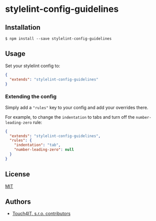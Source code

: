 # stylelint-config-guidelines

## Installation

```console
$ npm install --save stylelint-config-guidelines
```

## Usage

Set your stylelint config to:

```json
{
  "extends": "stylelint-config-guidelines"
}
```

### Extending the config

Simply add a `"rules"` key to your config and add your overrides there.

For example, to change the `indentation` to tabs and turn off the `number-leading-zero` rule:


```json
{
  "extends": "stylelint-config-guidelines",
  "rules": {
    "indentation": "tab",
    "number-leading-zero": null
  }
}
```

## License

[MIT](LICENSE)

## Authors

- [Touch4IT, s.r.o. contributors](https://github.com/touch4it/stylelint-config-guidelines/graphs/contributors)
